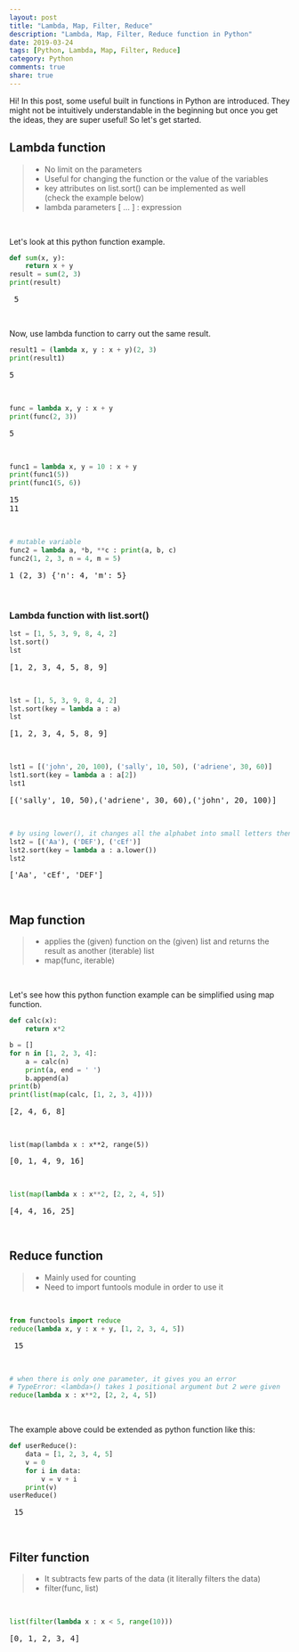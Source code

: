 ```yaml
---
layout: post
title: "Lambda, Map, Filter, Reduce"
description: "Lambda, Map, Filter, Reduce function in Python"
date: 2019-03-24
tags: [Python, Lambda, Map, Filter, Reduce]
category: Python
comments: true
share: true
---
```


Hi! 
In this post, some useful built in functions in Python are introduced. They might not be intuitively understandable in the beginning but once you get the ideas, they are super useful! 
So let's get started.

## Lambda function
> - No limit on the parameters
> - Useful for changing the function or the value of the variables
> - key attributes on list.sort() can be implemented as well <br> (check the example below)
> - lambda parameters [ ... ] : expression 

<br>

Let's look at this python function example.
```python 
def sum(x, y):
	return x + y
result = sum(2, 3)
print(result)
```
<pre class="output">
 5 </pre>

<br>

Now, use lambda function to carry out the same result.
```python
result1 = (lambda x, y : x + y)(2, 3)
print(result1)
```
<pre class="output">
5 </pre> 

<br>

```python
func = lambda x, y : x + y
print(func(2, 3))
```
<pre class="output">
5 </pre>

<br>

```python
func1 = lambda x, y = 10 : x + y
print(func1(5))
print(func1(5, 6))
```
<pre class="output">
15
11 </pre>

<br>

```python
# mutable variable
func2 = lambda a, *b, **c : print(a, b, c)
func2(1, 2, 3, n = 4, m = 5)
```
<pre class="output">
1 (2, 3) {'n': 4, 'm': 5} </pre>

<br>

### Lambda function with list.sort()
```python
lst = [1, 5, 3, 9, 8, 4, 2]
lst.sort()
lst
```
<pre class="output">
[1, 2, 3, 4, 5, 8, 9] </pre>

<br>

```python
lst = [1, 5, 3, 9, 8, 4, 2]
lst.sort(key = lambda a : a)
lst
```
<pre class="output">
[1, 2, 3, 4, 5, 8, 9] </pre>

<br>

```python 
lst1 = [('john', 20, 100), ('sally', 10, 50), ('adriene', 30, 60)]
lst1.sort(key = lambda a : a[2])
lst1
```
<pre class="output">
[('sally', 10, 50),('adriene', 30, 60),('john', 20, 100)] </pre>

<br>

```python
# by using lower(), it changes all the alphabet into small letters then sort
lst2 = [('Aa'), ('DEF'), ('cEf')]
lst2.sort(key = lambda a : a.lower())
lst2
```
<pre class="output">
['Aa', 'cEf', 'DEF'] </pre>

<br>

## Map function
> - applies the (given) function on the (given) list and returns the result as another (iterable) list
> - map(func, iterable)

<br>

Let's see how this python function example can be simplified using map function.
```python
def calc(x):
	return x*2

b = []
for n in [1, 2, 3, 4]:
	a = calc(n)
	print(a, end = ' ')
	b.append(a)
print(b)
print(list(map(calc, [1, 2, 3, 4])))
```
<pre class="output">
[2, 4, 6, 8] 
</pre>

<br>

``` 
list(map(lambda x : x**2, range(5))
```
<pre class="output">
[0, 1, 4, 9, 16] </pre>

<br>

```python
list(map(lambda x : x**2, [2, 2, 4, 5])
```
<pre class="output">
[4, 4, 16, 25] </pre>

<br>

## Reduce function
> - Mainly used for counting
> - Need to import funtools module in order to use it

<br>

```python
from functools import reduce
reduce(lambda x, y : x + y, [1, 2, 3, 4, 5])
```
<pre class="output"> 15 </pre>

<br>

```python
# when there is only one parameter, it gives you an error
# TypeError: <lambda>() takes 1 positional argument but 2 were given 
reduce(lambda x : x**2, [2, 2, 4, 5])
```

<br>

The example above could be extended as python function like this:
```python
def userReduce():
	data = [1, 2, 3, 4, 5]
	v = 0
	for i in data:
		v = v + i
	print(v)
userReduce()
```
<pre class="output"> 15 </pre>

<br>

## Filter function
> - It subtracts few parts of the data (it literally filters the data)
> - filter(func, list)

<br>

```python
list(filter(lambda x : x < 5, range(10)))
```
<pre class="output">
[0, 1, 2, 3, 4] </pre>

